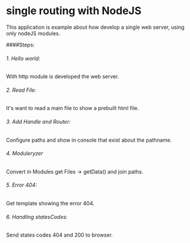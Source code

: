 # single routing with NodeJS

This application is example about how develop a single web server,  using only nodeJS modules.

####Steps:
###### 1. Hello world:
With http module is developed the web server.
          
###### 2. Read File:
It's want to read a main file to show a prebuilt html file. 

###### 3. Add Handle and Router:
Configure paths and show in console that exist about the pathname.

###### 4. Moduleryzer 
Convert in Modules get Files -> getData()  and join paths.
 
###### 5. Error 404:
Get template showing the error 404.

###### 6. Handling statesCodes:
Send states codes 404 and 200 to browser.